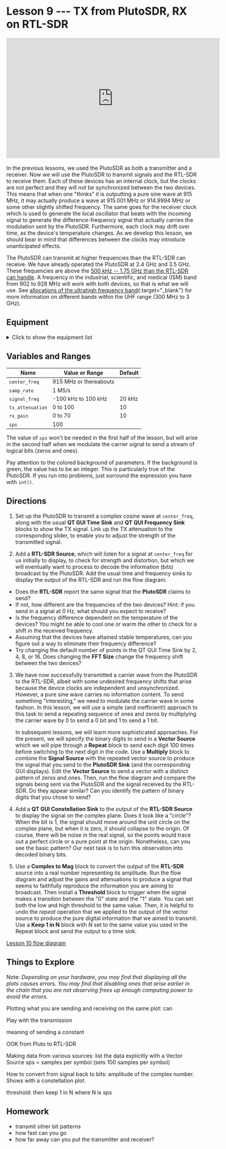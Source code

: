 # Lesson 9 --- TX from PlutoSDR, RX on RTL-SDR


<iframe width="560" height="315" src="https://www.youtube.com/embed/yZUqw49Plw" title="YouTube video player" frameborder="0" allow="accelerometer; autoplay; clipboard-write; encrypted-media; gyroscope; picture-in-picture" allowfullscreen></iframe>


In the previous lessons, we used the PlutoSDR as both a transmitter and a receiver. Now we will use the PlutoSDR to transmit signals and the RTL-SDR to receive them. Each of these devices has an internal clock, but the clocks are not perfect and they will not be synchronized between the two devices. This means that when one "thinks" it is outputting a pure sine wave at 915 MHz, it may actually produce a wave at 915.001 MHz or 914.9994 MHz or some other slightly shifted frequency. The same goes for the receiver clock which is used to generate the local oscillator that beats with the incoming signal to generate the difference-frequency signal that actually carries the modulation sent by the PlutoSDR. Furthermore, each clock may drift over time, as the device's temperature changes. As we develop this lesson, we should bear in mind that differences between the clocks may introduce unanticipated effects.

The PlutoSDR can transmit at higher frequencies than the RTL-SDR can receive. We have already operated the PlutoSDR at 2.4 GHz and 3.5 GHz. These frequencies are above the [500 kHz -- 1.75 GHz than the RTL-SDR can handle](https://www.rtl-sdr.com/about-rtl-sdr/). A frequency in the industrial, scientific, and medical (ISM) band from 902 to 928 MHz will work with both devices, so that is what we will use. See [allocations of the ultrahigh frequency band](https://en.wikipedia.org/wiki/Ultra_high_frequency){:target="_blank"} for more information on different bands within the UHF range (300 MHz to 3 GHz).


## Equipment

<details>
<summary markdown='span'> Click to show the equipment list </summary>
- Analog devices ADALM-PLUTO software-defined radio 
{:refdef: style="text-align: center;"}
![Analog devices ADALM-PLUTO software-defined radio](figs/ADALM-Pluto.jpg)
{: refdef}
- RTL-SDR

{:refdef: style="text-align: center;"}
![blah](figs/RTL-SDR.png)
{: refdef}

</details>


## Variables and Ranges

| Name             | Value or Range         | Default   |
| ---------------  | -------------------    | --------- |
| `center_freq`    | 915 MHz or thereabouts |           |
| `samp_rate`      | 1 MS/s                 |           |
| `signal_freq`    | -100 kHz to 100 kHz    | 20 kHz    |
| `tx_attenuation` | 0 to 100               | 10        |
| `rx_gain`        | 0 to 70                | 10        |
| `sps`            | 100                    |           |

The value of `sps` won't be needed in the first half of the lesson, but will arise in the second half when we modulate the carrier signal to send a stream of logical bits (zeros and ones).

Pay attention to the colored background of parameters. If the background is green, the value has to be an integer. This is particularly true of the PlutoSDR. If you run into problems, just surround the expression you have with `int()`.

## Directions

1. Set up the PlutoSDR to transmit a complex cosine wave at `center_freq`, along with the usual **QT GUI Time Sink** and **QT QUI Frequency Sink** blocks to show the TX signal. Link up the TX attenuation to the corresponding slider, to enable you to adjust the strength of the transmitted signal.

2. Add a **RTL-SDR Source**, which will listen for a signal at `center_freq` for us initially to display, to check for strength and distortion, but which we will eventually want to process to decode the information (bits) broadcast by the PlutoSDR. Add the usual time and frequency sinks to display the output of the RTL-SDR and run the flow diagram. 
- Does the **RTL-SDR** report the same signal that the **PlutoSDR** claims to send?
- If not, how different are the frequencies of the two devices? Hint: if you send in a signal at 0 Hz, what should you expect to receive?
- Is the frequency difference dependent on the temperature of the devices? You might be able to cool one or warm the other to check for a shift in the received frequency.
- Assuming that the devices have attained stable temperatures, can you figure out a way to eliminate their frequency difference?
- Try changing the default number of points in the QT GUI Time Sink by 2, 4, 8, or 16. Does changing the **FFT Size** change the frequency shift between the two devices?

3. We have now successfully transmitted a carrier wave from the PlutoSDR to the RTL-SDR, albeit with some undesired frequency shifts that arise because the device clocks are independent and unsynchronized. However, a pure sine wave carries no information content. To send something "interesting," we need to modulate the carrier wave in some fashion. In this lesson, we will use a simple (and inefficient!) approach to this task to send a repeating sequence of ones and zeros by multiplying the carrier wave by 0 to send a 0 bit and 1 to send a 1 bit. 

    In subsequent lessons, we will learn more sophisticated approaches. For the present, we will specify the binary digits to send in a **Vector Source** which we will pipe through a **Repeat** block to send each digit 100 times before switching to the next digit in the code. Use a **Multiply** block to combine the **Signal Source** with the repeated vector source to produce the signal that you send to the **PlutoSDR Sink** (and the corresponding GUI displays). Edit the **Vector Source** to send a vector with a distinct pattern of zeros and ones. Then, run the flow diagram and compare the signals being sent via the PlutoSDR and the signal received by the RTL-SDR. Do they appear similar? Can you identify the pattern of binary digits that you chose to send?

4. Add a **QT GUI Constellation Sink** to the output of the **RTL-SDR Source** to display the signal on the complex plane. Does it look like a "circle"? When the bit is 1, the signal should move around the unit circle on the complex plane, but when it is zero, it should collapse to the origin. Of course, there will be noise in the real signal, so the points would trace out a perfect circle or a pure point at the origin. Nonetheless, can you see the basic pattern? Our next task is to turn this observation into decoded binary bits.

5. Use a **Complex to Mag** block to convert the output of the **RTL-SDR** source into a real number representing its amplitude. Run the flow diagram and adjust the gains and attenuations to produce a signal that seems to faithfully reproduce the information you are aiming to broadcast. Then install a **Threshold** block to trigger when the signal makes a transition between the "0" state and the "1" state. You can set both the low and high threshold to the same value. Then, it is helpful to undo the *repeat* operation that we applied to the output of the vector source to produce the pure digital information that we aimed to transmit. Use a **Keep 1 in N** block with *N* set to the same value you used in the Repeat block and send the output to a time sink.


[Lesson 10 flow diagram](figs/flow/lesson10-flowdiagram.png)

## Things to Explore

Note: *Depending on your hardware, you may find that displaying all the plots causes errors. You may find that disabling ones that arise earlier in the chain that you are not observing frees up enough computing power to avoid the errors.*

Plotting what you are sending and receiving on the same plot: can 

Play with the transmission

meaning of sending a constant

OOK from Pluto to RTL-SDR

Making data from various sources: list the data explicitly with a Vector Source
sps = samples per symbol (sets 100 samples per symbol)

How to convert from signal back to bits: amplitude of the complex number. Shows with a constellation plot.

threshold: then keep 1 in N where N is sps

## Homework

- transmit other bit patterns
- how fast can you go
- how far away can you put the transmitter and receiver?

